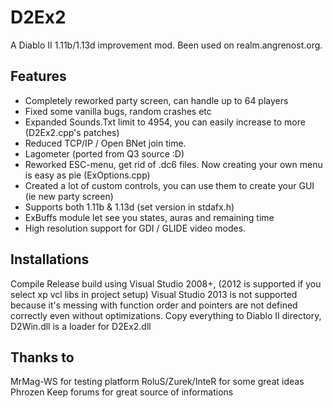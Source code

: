 ﻿D2Ex2
=====

A Diablo II 1.11b/1.13d improvement mod. Been used on realm.angrenost.org.

Features
--------
- Completely reworked party screen, can handle up to 64 players
- Fixed some vanilla bugs, random crashes etc
- Expanded Sounds.Txt limit to 4954, you can easily increase to more (D2Ex2.cpp's patches)
- Reduced TCP/IP / Open BNet join time.
- Lagometer (ported from Q3 source :D)
- Reworked ESC-menu, get rid of .dc6 files. Now creating your own menu is easy as pie (ExOptions.cpp)
- Created a lot of custom controls, you can use them to create your GUI (ie new party screen)
- Supports both 1.11b & 1.13d (set version in stdafx.h)
- ExBuffs module let see you states, auras and remaining time
- High resolution support for GDI / GLIDE video modes.

Installations
-------------
Compile Release build using Visual Studio 2008+, (2012 is supported if you select xp vcl libs in project setup)
Visual Studio 2013 is not supported because it's messing with function order and pointers are not defined correctly even without optimizations.
Copy everything to Diablo II directory, D2Win.dll is a loader for D2Ex2.dll

Thanks to
----------
MrMag-WS for testing platform
RoluS/Zurek/InteR for some great ideas
Phrozen Keep forums for great source of informations